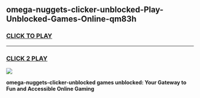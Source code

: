 
## omega-nuggets-clicker-unblocked-Play-Unblocked-Games-Online-qm83h
<h3>
<a href="https://premium76.site?title=omega-nuggets-clicker-unblocked&ref=25A">CLICK TO PLAY</a></h3>
<hr>

<h3>
<a href="https://premium76.site?title=omega-nuggets-clicker-unblocked&ref=25A">CLICK 2 PLAY</a>
  
</h3>

<a href="https://premium76.site?title=omega-nuggets-clicker-unblocked&ref=25A"><img src="https://clearcache.store/games.png"></a>


**omega-nuggets-clicker-unblocked games unblocked: Your Gateway to Fun and Accessible Online Gaming**
